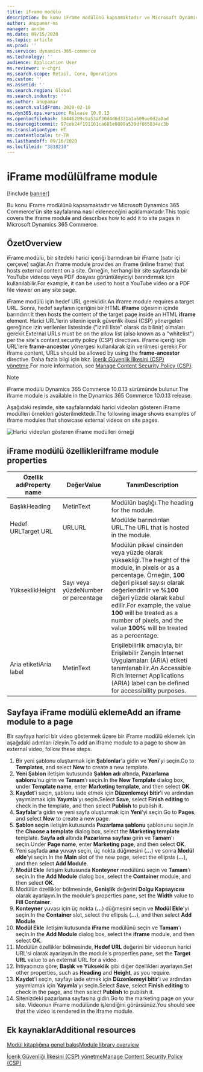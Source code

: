 ```yaml
---
title: iFrame modülü
description: Bu konu iFrame modülünü kapsamaktadır ve Microsoft Dynamics 365 Commerce'ün site sayfalarına nasıl ekleneceğini açıklamaktadır.
author: anupamar-ms
manager: annbe
ms.date: 09/15/2020
ms.topic: article
ms.prod: ''
ms.service: dynamics-365-commerce
ms.technology: ''
audience: Application User
ms.reviewer: v-chgri
ms.search.scope: Retail, Core, Operations
ms.custom: ''
ms.assetid: ''
ms.search.region: Global
ms.search.industry: ''
ms.author: anupamar
ms.search.validFrom: 2020-02-10
ms.dyn365.ops.version: Release 10.0.13
ms.openlocfilehash: 58446289c9a53af30d4d6d331a1a609ae0d2a0ad
ms.sourcegitcommit: 97ceb24f191161ca601e0889a539df665834ac3b
ms.translationtype: HT
ms.contentlocale: tr-TR
ms.lasthandoff: 09/16/2020
ms.locfileid: "3818210"
---
```

# <a name="iframe-module"></a><span data-ttu-id="2325e-103">iFrame modülü</span><span class="sxs-lookup"><span data-stu-id="2325e-103">Iframe module</span></span>

[!include [banner](includes/banner.md)]

<span data-ttu-id="2325e-104">Bu konu iFrame modülünü kapsamaktadır ve Microsoft Dynamics 365 Commerce'ün site sayfalarına nasıl ekleneceğini açıklamaktadır.</span><span class="sxs-lookup"><span data-stu-id="2325e-104">This topic covers the iframe module and describes how to add it to site pages in Microsoft Dynamics 365 Commerce.</span></span>

## <a name="overview"></a><span data-ttu-id="2325e-105">Özet</span><span class="sxs-lookup"><span data-stu-id="2325e-105">Overview</span></span>

<span data-ttu-id="2325e-106">iFrame modülü, bir sitedeki harici içeriği barındıran bir iFrame (satır içi çerçeve) sağlar.</span><span class="sxs-lookup"><span data-stu-id="2325e-106">An iframe module provides an iframe (inline frame) that hosts external content on a site.</span></span> <span data-ttu-id="2325e-107">Örneğin, herhangi bir site sayfasında bir YouTube videosu veya PDF dosyası görüntüleyiciyi barındırmak için kullanılabilir.</span><span class="sxs-lookup"><span data-stu-id="2325e-107">For example, it can be used to host a YouTube video or a PDF file viewer on any site page.</span></span> 

<span data-ttu-id="2325e-108">iFrame modülü için hedef URL gereklidir.</span><span class="sxs-lookup"><span data-stu-id="2325e-108">An iframe module requires a target URL.</span></span> <span data-ttu-id="2325e-109">Sonra, hedef sayfanın içeriğini bir HTML **iFrame** öğesinin içinde barındırır.</span><span class="sxs-lookup"><span data-stu-id="2325e-109">It then hosts the content of the target page inside an HTML **iframe** element.</span></span> <span data-ttu-id="2325e-110">Harici URL'lerin sitenin içerik güvenlik ilkesi (CSP) yönergeleri gereğince izin verilenler listesinde ("izinli liste" olarak da bilinir) olmaları gerekir.</span><span class="sxs-lookup"><span data-stu-id="2325e-110">External URLs must be on the allow list (also known as a "whitelist") per the site's content security policy (CSP) directives.</span></span> <span data-ttu-id="2325e-111">iFrame içeriği için URL'lere **frame-ancestor** yönergesi kullanılarak izin verilmesi gerekir.</span><span class="sxs-lookup"><span data-stu-id="2325e-111">For iframe content, URLs should be allowed by using the **frame-ancestor** directive.</span></span> <span data-ttu-id="2325e-112">Daha fazla bilgi için bkz. [İçerik Güvenlik İlkesini (CSP) yönetme](manage-csp.md).</span><span class="sxs-lookup"><span data-stu-id="2325e-112">For more information, see [Manage Content Security Policy (CSP)](manage-csp.md).</span></span>

> [!NOTE]
> <span data-ttu-id="2325e-113">iFrame modülü Dynamics 365 Commerce 10.0.13 sürümünde bulunur.</span><span class="sxs-lookup"><span data-stu-id="2325e-113">The iframe module is available in the Dynamics 365 Commerce 10.0.13 release.</span></span>

<span data-ttu-id="2325e-114">Aşağıdaki resimde, site sayfalarındaki harici videoları gösteren iFrame modülleri örnekleri gösterilmektedir.</span><span class="sxs-lookup"><span data-stu-id="2325e-114">The following image shows examples of iframe modules that showcase external videos on site pages.</span></span>

![Harici videoları gösteren iFrame modülleri örneği](./media/ecommerce-iframe.PNG)

## <a name="iframe-module-properties"></a><span data-ttu-id="2325e-116">iFrame modülü özellikleri</span><span class="sxs-lookup"><span data-stu-id="2325e-116">Iframe module properties</span></span>

| <span data-ttu-id="2325e-117">Özellik adı</span><span class="sxs-lookup"><span data-stu-id="2325e-117">Property name</span></span>             | <span data-ttu-id="2325e-118">Değer</span><span class="sxs-lookup"><span data-stu-id="2325e-118">Value</span></span>                 | <span data-ttu-id="2325e-119">Tanım</span><span class="sxs-lookup"><span data-stu-id="2325e-119">Description</span></span> |
|---------------------------|-----------------------|-------------|
| <span data-ttu-id="2325e-120">Başlık</span><span class="sxs-lookup"><span data-stu-id="2325e-120">Heading</span></span> | <span data-ttu-id="2325e-121">Metin</span><span class="sxs-lookup"><span data-stu-id="2325e-121">Text</span></span> | <span data-ttu-id="2325e-122">Modülün başlığı.</span><span class="sxs-lookup"><span data-stu-id="2325e-122">The heading for the module.</span></span> |
| <span data-ttu-id="2325e-123">Hedef URL</span><span class="sxs-lookup"><span data-stu-id="2325e-123">Target URL</span></span> | <span data-ttu-id="2325e-124">URL</span><span class="sxs-lookup"><span data-stu-id="2325e-124">URL</span></span> | <span data-ttu-id="2325e-125">Modülde barındırılan URL.</span><span class="sxs-lookup"><span data-stu-id="2325e-125">The URL that is hosted in the module.</span></span> |
| <span data-ttu-id="2325e-126">Yükseklik</span><span class="sxs-lookup"><span data-stu-id="2325e-126">Height</span></span> | <span data-ttu-id="2325e-127">Sayı veya yüzde</span><span class="sxs-lookup"><span data-stu-id="2325e-127">Number or percentage</span></span> | <span data-ttu-id="2325e-128">Modülün piksel cinsinden veya yüzde olarak yüksekliği.</span><span class="sxs-lookup"><span data-stu-id="2325e-128">The height of the module, in pixels or as a percentage.</span></span> <span data-ttu-id="2325e-129">Örneğin, **100** değeri piksel sayısı olarak değerlendirilir ve **%100** değeri yüzde olarak kabul edilir.</span><span class="sxs-lookup"><span data-stu-id="2325e-129">For example, the value **100** will be treated as a number of pixels, and the value **100%** will be treated as a percentage.</span></span> |
| <span data-ttu-id="2325e-130">Aria etiketi</span><span class="sxs-lookup"><span data-stu-id="2325e-130">Aria label</span></span> | <span data-ttu-id="2325e-131">Metin</span><span class="sxs-lookup"><span data-stu-id="2325e-131">Text</span></span> | <span data-ttu-id="2325e-132">Erişilebilirlik amacıyla, bir Erişilebilir Zengin İnternet Uygulamaları (ARIA) etiketi tanımlanabilir.</span><span class="sxs-lookup"><span data-stu-id="2325e-132">An Accessible Rich Internet Applications (ARIA) label can be defined for accessibility purposes.</span></span> |

## <a name="add-an-iframe-module-to-a-page"></a><span data-ttu-id="2325e-133">Sayfaya iFrame modülü ekleme</span><span class="sxs-lookup"><span data-stu-id="2325e-133">Add an iframe module to a page</span></span>

<span data-ttu-id="2325e-134">Bir sayfaya harici bir video göstermek üzere bir iFrame modülü eklemek için aşağıdaki adımları izleyin.</span><span class="sxs-lookup"><span data-stu-id="2325e-134">To add an iframe module to a page to show an external video, follow these steps.</span></span>

1. <span data-ttu-id="2325e-135">Bir yeni şablonu oluşturmak için **Şablonlar**'a gidin ve **Yeni**'yi seçin.</span><span class="sxs-lookup"><span data-stu-id="2325e-135">Go to **Templates**, and select **New** to create a new template.</span></span>
1. <span data-ttu-id="2325e-136">**Yeni Şablon** iletişim kutusunda **Şablon adı** altında, **Pazarlama şablonu**'nu girin ve **Tamam**'ı seçin.</span><span class="sxs-lookup"><span data-stu-id="2325e-136">In the **New Template** dialog box, under **Template name**, enter **Marketing template**, and then select **OK**.</span></span>
1. <span data-ttu-id="2325e-137">**Kaydet**'i seçin, şablonu iade etmek için **Düzenlemeyi bitir**'i ve ardından yayımlamak için **Yayımla**'yı seçin.</span><span class="sxs-lookup"><span data-stu-id="2325e-137">Select **Save**, select **Finish editing** to check in the template, and then select **Publish** to publish it.</span></span>
1. <span data-ttu-id="2325e-138">**Sayfalar**'a gidin ve yeni sayfa oluşturmak için **Yeni**'yi seçin.</span><span class="sxs-lookup"><span data-stu-id="2325e-138">Go to **Pages**, and select **New** to create a new page.</span></span>
1. <span data-ttu-id="2325e-139">**Şablon seçin** iletişim kutusunda **Pazarlama şablonu** şablonunu seçin.</span><span class="sxs-lookup"><span data-stu-id="2325e-139">In the **Choose a template** dialog box, select the **Marketing template** template.</span></span> <span data-ttu-id="2325e-140">**Sayfa adı** altında **Pazarlama sayfası** girin ve **Tamam**'ı seçin.</span><span class="sxs-lookup"><span data-stu-id="2325e-140">Under **Page name**, enter **Marketing page**, and then select **OK**.</span></span>
1. <span data-ttu-id="2325e-141">Yeni sayfada **ana** yuvayı seçin, üç nokta düğmesini (**...**) ve sonra **Modül ekle**'yi seçin.</span><span class="sxs-lookup"><span data-stu-id="2325e-141">In the **Main** slot of the new page, select the ellipsis (**...**), and then select **Add Module**.</span></span>
1. <span data-ttu-id="2325e-142">**Modül Ekle** iletişim kutusunda **Konteyner** modülünü seçin ve **Tamam**'ı seçin.</span><span class="sxs-lookup"><span data-stu-id="2325e-142">In the **Add Module** dialog box, select the **Container** module, and then select **OK**.</span></span>
1. <span data-ttu-id="2325e-143">Modülün özellikler bölmesinde, **Genişlik** değerini **Dolgu Kapsayıcısı** olarak ayarlayın.</span><span class="sxs-lookup"><span data-stu-id="2325e-143">In the module's properties pane, set the **Width** value to **Fill Container**.</span></span>
1. <span data-ttu-id="2325e-144">**Konteyner** yuvası için üç nokta (**...**) düğmesini seçin ve **Modül Ekle**'yi seçin.</span><span class="sxs-lookup"><span data-stu-id="2325e-144">In the **Container** slot, select the ellipsis (**...**), and then select **Add Module**.</span></span>
1. <span data-ttu-id="2325e-145">**Modül Ekle** iletişim kutusunda **iFrame** modülünü seçin ve **Tamam**'ı seçin.</span><span class="sxs-lookup"><span data-stu-id="2325e-145">In the **Add Module** dialog box, select the **iframe** module, and then select **OK**.</span></span>
1. <span data-ttu-id="2325e-146">Modülün özellikler bölmesinde, **Hedef URL** değerini bir videonun harici URL'si olarak ayarlayın.</span><span class="sxs-lookup"><span data-stu-id="2325e-146">In the module's properties pane, set the **Target URL** value to an external URL for a video.</span></span>
1. <span data-ttu-id="2325e-147">İhtiyacınıza göre, **Başlık** ve **Yükseklik** gibi diğer özellikleri ayarlayın.</span><span class="sxs-lookup"><span data-stu-id="2325e-147">Set other properties, such as **Heading** and **Height**, as you require.</span></span>
1. <span data-ttu-id="2325e-148">**Kaydet**'i seçin, sayfayı iade etmek için **Düzenlemeyi bitir**'i ve ardından yayımlamak için **Yayımla**'yı seçin.</span><span class="sxs-lookup"><span data-stu-id="2325e-148">Select **Save**, select **Finish editing** to check in the page, and then select **Publish** to publish it.</span></span>
1. <span data-ttu-id="2325e-149">Sitenizdeki pazarlama sayfasına gidin.</span><span class="sxs-lookup"><span data-stu-id="2325e-149">Go to the marketing page on your site.</span></span> <span data-ttu-id="2325e-150">Videonun iFrame modülünde işlendiğini görürsünüz.</span><span class="sxs-lookup"><span data-stu-id="2325e-150">You should see that the video is rendered in the iframe module.</span></span>
 
## <a name="additional-resources"></a><span data-ttu-id="2325e-151">Ek kaynaklar</span><span class="sxs-lookup"><span data-stu-id="2325e-151">Additional resources</span></span>

[<span data-ttu-id="2325e-152">Modül kitaplığına genel bakış</span><span class="sxs-lookup"><span data-stu-id="2325e-152">Module library overview</span></span>](starter-kit-overview.md)

[<span data-ttu-id="2325e-153">İçerik Güvenliği İlkesini (CSP) yönetme</span><span class="sxs-lookup"><span data-stu-id="2325e-153">Manage Content Security Policy (CSP)</span></span>](manage-csp.md)
